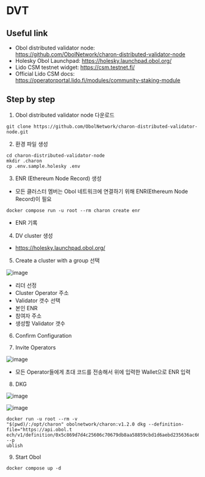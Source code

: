 # DVT 

## Useful link

- Obol distributed validator node: https://github.com/ObolNetwork/charon-distributed-validator-node
- Holesky Obol Launchpad: https://holesky.launchpad.obol.org/
- Lido CSM testnet widget: https://csm.testnet.fi/
- Official Lido CSM docs: https://operatorportal.lido.fi/modules/community-staking-module

## Step by step

1. Obol distributed validator node 다운로드

```
git clone https://github.com/ObolNetwork/charon-distributed-validator-node.git
```

2. 환경 파일 생성

```
cd charon-distributed-validator-node
mkdir .charon
cp .env.sample.holesky .env
```

3. ENR (Ethereum Node Record) 생성

- 모든 클러스터 멤버는 Obol 네트워크에 연결하기 위해 ENR(Ethereum Node Record)이 필요

```
docker compose run -u root --rm charon create enr
```

- ENR 기록

4. DV cluster 생성

- https://holesky.launchpad.obol.org/

5. Create a cluster with a group 선택

![image](https://github.com/user-attachments/assets/9b6205c0-4b79-4c45-a82c-70bb61c535dc)

- 리더 선정
- Cluster Operator 주소
- Validator 갯수 선택
- 본인 ENR
- 참여자 주소
- 생성할 Validator 갯수

6. Confirm Configuration

7. Invite Operators

![image](https://github.com/user-attachments/assets/01098c8c-6e03-4876-af02-3e4234c15426)

- 모든 Operator들에게 초대 코드를 전송해서 위에 입력한 Wallet으로 ENR 입력

8. DKG

![image](https://github.com/user-attachments/assets/6228a485-ef1b-4cce-b740-1a8cc4867997)

![image](https://github.com/user-attachments/assets/9390d383-f2e7-408c-bd2d-a863e02a7909)

```
docker run -u root --rm -v 
"$(pwd)/:/opt/charon" obolnetwork/charon:v1.2.0 dkg --definition-file="https://api.obol.t
ech/v1/definition/0x5c869d7d4c25606c70679db8aa58859cbd1d6aebd235636ac66a07855ebdf98d" --p
ublish
```

9. Start Obol

```
docker compose up -d
```
